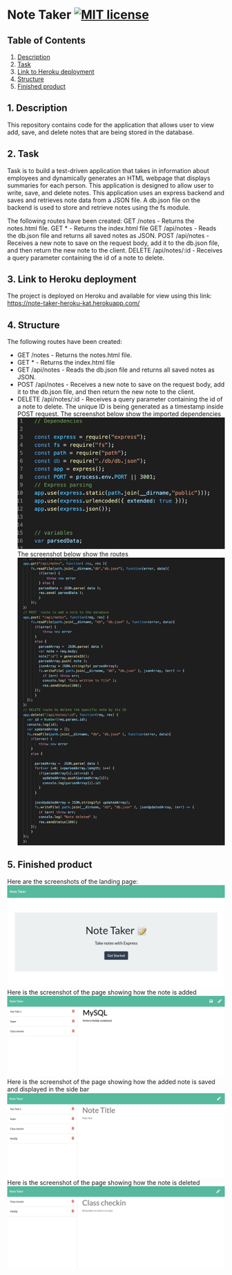 # Note Taker [![MIT license](https://img.shields.io/badge/License-GPLv3-blue.svg)](https://lbesson.mit-license.org/)

## Table of Contents
1. [ Description ](#desc)
2. [ Task ](#task)
3. [ Link to Heroku deployment ](#link)
4. [ Structure ](#structure)
5. [ Finished product ](#final)


## 1. Description<a name="desc"></a>
This repository contains code for the application that allows user to view add, save, and delete notes that are being stored in the database.  

## 2. Task<a name="task"></a>
Task is to build a test-driven application that takes in information about employees and dynamically generates an HTML webpage that displays summaries for each person.
This application is designed to allow user to write, save, and delete notes. This application uses an express backend and saves and retrieves note data from a JSON file. A db.json file on the backend is used to store and retrieve notes using the fs module.




The following routes have been created:
GET /notes - Returns the notes.html file.
GET * - Returns the index.html file
GET /api/notes - Reads the db.json file and returns all saved notes as JSON.
POST /api/notes - Receives a new note to save on the request body, add it to the db.json file, and then return the new note to the client.
DELETE /api/notes/:id - Receives a query parameter containing the id of a note to delete.


## 3. Link to Heroku deployment <a name="link"></a>
The project is deployed on Heroku and available for view using this link:
https://note-taker-heroku-kat.herokuapp.com/ 

## 4. Structure<a name="structure"></a>
The following routes have been created:
* GET /notes - Returns the notes.html file.
* GET * - Returns the index.html file
* GET /api/notes - Reads the db.json file and returns all saved notes as JSON.
* POST /api/notes - Receives a new note to save on the request body, add it to the db.json file, and then return the new note to the client.
* DELETE /api/notes/:id - Receives a query parameter containing the id of a note to delete.
The unique ID is being generated as a timestamp inside POST request.
The screenshot below show the imported dependencies
![Screenshot](./media/dep.png)
The screenshot below show the routes
![Screenshot](./media/routes.png)


## 5. Finished product<a name="final"></a>
Here are the screenshots of the landing page:
![Screenshot](./media/index.png)
Here is the screenshot of the page showing how the note is added
![Screenshot](./media/add_note.png)
Here is the screenshot of the page showing how the added note is saved and displayed in the side bar
![Screenshot](./media/aside.png)
Here is the screenshot of the page showing how the note is deleted
![Screenshot](./media/delete.png)